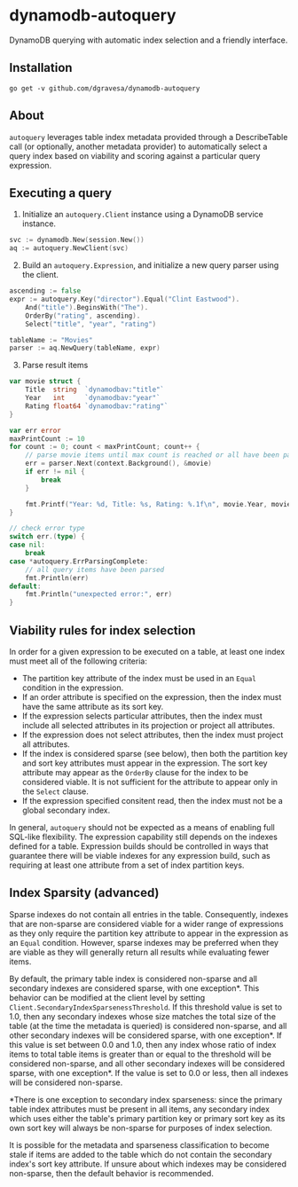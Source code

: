 # dynamodb-autoquery
DynamoDB querying with automatic index selection and a friendly interface.

## Installation

```
go get -v github.com/dgravesa/dynamodb-autoquery
```

## About

`autoquery` leverages table index metadata provided through a DescribeTable call (or optionally, another metadata provider)
to automatically select a query index based on viability and scoring against a particular query expression.

## Executing a query

1) Initialize an `autoquery.Client` instance using a DynamoDB service instance.

```go
svc := dynamodb.New(session.New())
aq := autoquery.NewClient(svc)
```

2) Build an `autoquery.Expression`, and initialize a new query parser using the client.

```go
ascending := false
expr := autoquery.Key("director").Equal("Clint Eastwood").
    And("title").BeginsWith("The").
    OrderBy("rating", ascending).
    Select("title", "year", "rating")

tableName := "Movies"
parser := aq.NewQuery(tableName, expr)
```

3) Parse result items

```go
var movie struct {
    Title  string  `dynamodbav:"title"`
    Year   int     `dynamodbav:"year"`
    Rating float64 `dynamodbav:"rating"`
}

var err error
maxPrintCount := 10
for count := 0; count < maxPrintCount; count++ {
    // parse movie items until max count is reached or all have been parsed
    err = parser.Next(context.Background(), &movie)
    if err != nil {
        break
    }

    fmt.Printf("Year: %d, Title: %s, Rating: %.1f\n", movie.Year, movie.Title, movie.Rating)
}

// check error type
switch err.(type) {
case nil:
    break
case *autoquery.ErrParsingComplete:
    // all query items have been parsed
    fmt.Println(err)
default:
    fmt.Println("unexpected error:", err)
}
```

## Viability rules for index selection

In order for a given expression to be executed on a table, at least one index must meet all of the following criteria:

* The partition key attribute of the index must be used in an `Equal` condition in the expression.
* If an order attribute is specified on the expression, then the index must have the same attribute as its sort key.
* If the expression selects particular attributes,
then the index must include all selected attributes in its projection or project all attributes.
* If the expression does not select attributes, then the index must project all attributes.
* If the index is considered sparse (see below), then both the partition key and sort key attributes must appear in the expression.
The sort key attribute may appear as the `OrderBy` clause for the index to be considered viable.
It is not sufficient for the attribute to appear only in the `Select` clause.
* If the expression specified consitent read, then the index must not be a global secondary index.

In general, `autoquery` should not be expected as a means of enabling full SQL-like flexibility.
The expression capability still depends on the indexes defined for a table.
Expression builds should be controlled in ways that guarantee there will be viable indexes for any expression build,
such as requiring at least one attribute from a set of index partition keys.

## Index Sparsity (advanced)

Sparse indexes do not contain all entries in the table.
Consequently, indexes that are non-sparse are considered viable for a wider range of expressions
as they only require the partition key attribute to appear in the expression as an `Equal` condition.
However, sparse indexes may be preferred when they are viable as they will generally return all results while evaluating fewer items.

By default, the primary table index is considered non-sparse and all secondary indexes are considered sparse, with one exception\*.
This behavior can be modified at the client level by setting `Client.SecondaryIndexSparsenessThreshold`.
If this threshold value is set to 1.0, then any secondary indexes whose size matches the total size of the table (at the time the metadata is queried) is considered non-sparse,
and all other secondary indexes will be considered sparse, with one exception\*.
If this value is set between 0.0 and 1.0, then any index whose ratio of index items to total table items is greater than or equal to the threshold will be considered non-sparse,
and all other secondary indexes will be considered sparse, with one exception\*.
If the value is set to 0.0 or less, then all indexes will be considered non-sparse.

\*There is one exception to secondary index sparseness: since the primary table index attributes must be present in all items, any secondary index which uses either the table's primary partition key or primary sort key as its own sort key will always be non-sparse for purposes of index selection.

It is possible for the metadata and sparseness classification to become stale if items are added to the table which do not contain the secondary index's sort key attribute.
If unsure about which indexes may be considered non-sparse, then the default behavior is recommended.
